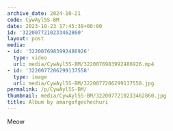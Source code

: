 ```yaml
---
archive_date: 2024-10-21
code: CywAyl5S-BM
date: 2023-10-23 17:45:38+00:00
id: '3220077210233462860'
layout: post
media:
- id: '3220076983992486926'
  type: video
  url: media/CywAyl5S-BM/3220076983992486926.mp4
- id: '3220077206299137558'
  type: image
  url: media/CywAyl5S-BM/3220077206299137558.jpg
permalink: /p/CywAyl5S-BM/
thumbnail: media/CywAyl5S-BM/3220077210233462860.jpg
title: Album by amargofgechechuri
---
```


Meow